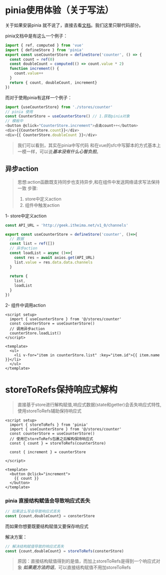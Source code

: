 # pinia使用体验（关于写法）

关于如果安装pinia 就不说了，直接去看[文档](https://pinia.vuejs.org/zh/getting-started.html)。我们这里只聊代码部分。

pinia文档中是有这么一个例子：

```` js
import { ref, computed } from 'vue'
import { defineStore } from 'pinia'
export const useCounterStore = defineStore('counter', () => {
  const count = ref(0)
  const doubleCount = computed(() => count.value * 2)
  function increment() {
    count.value++
  }
  return { count, doubleCount, increment}
})
````

而对于使用pinia有这样一个例子：

```` js
import {useCounterStore} from './stores/counter'
// pinia 使用
const CounterStore = useCounterStore() // 1.获取pinia对象
// 模板中
<button @click="CounterStore.increment">点击count++</button>
<div>{{CounterStore.count}}</div>
<div>{{ CounterStore.doubleCount }}</div>
````

> 我们可以看到，其实在pinia中写代码 和在vue的sfc中写脚本的方式基本上一模一样，可以说***基本没有什么心智负担***。

## 异步action

> 思想:action函数既支持同步也支持异步,和在组件中发送网络请求写法保持一致
> 步骤:
>
> 1. store中定义action
> 2. 组件中触发action

1- store中定义action

```javascript
const API_URL = 'http://geek.itheima.net/v1_0/channels'

export const useCounterStore = defineStore('counter', ()=>{
  // 数据
  const list = ref([])
  // 异步action
  const loadList = async ()=>{
    const res = await axios.get(API_URL)
    list.value = res.data.data.channels
  }
  
  return {
    list,
    loadList
  }
})
```
2- 组件中调用action
```vue
<script setup>
  import { useCounterStore } from '@/stores/counter'
  const counterStore = useCounterStore()
  // 调用异步action
  counterStore.loadList()
</script>

<template>
  <ul>
    <li v-for="item in counterStore.list" :key="item.id">{{ item.name }}</li>
  </ul>
</template>
```
# storeToRefs保持响应式解构
> 直接基于store进行解构赋值,响应式数据(state和getter)会丢失响应式特性,使用storeToRefs辅助保持响应式

```vue
<script setup>
  import { storeToRefs } from 'pinia'
  import { useCounterStore } from '@/stores/counter'
  const counterStore = useCounterStore()
  // 使用它storeToRefs包裹之后解构保持响应式
  const { count } = storeToRefs(counterStore)

  const { increment } = counterStore
  
</script>

<template>
  <button @click="increment">
    {{ count }}
  </button>
</template>
```

### pinia 直接结构赋值会导致响应式丢失

``` js
// 如果这么写会导致响应式丢失
const {count,doubleCount} = consterStore
```

而如果你想要既要结构赋值又要保存响应式

解决方案：

``` js
// 解决结构赋值导致的响应式丢失
const {count,doubleCount} = storeToRefs(consterStore)
```

> 原因：直接结构赋值得到的是值，而加上storeToRefs是得到一个响应式对象
> ***如果是方法的话***，可以直接结构赋值不用加storeToRefs
